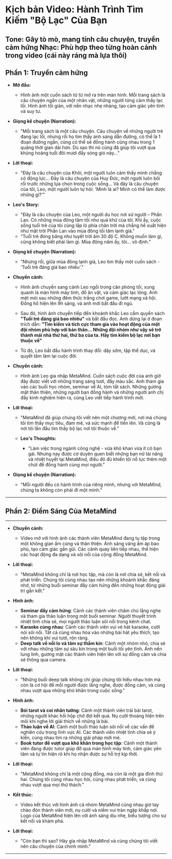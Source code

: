 # **Kịch bản Video: Hành Trình Tìm Kiếm "Bộ Lạc" Của Bạn**

**Tone: Gây tò mò, mang tính câu chuyện, truyền cảm hứng**
**Nhạc: Phù hợp theo từng hoàn cảnh trong video  (cái này ráng mà lựa thôi)**
---

## **Phần 1: Truyền cảm hứng**

- **Mở đầu:**
  - Hình ảnh một cuốn sách từ từ mở ra trên màn hình. Mỗi trang sách là câu chuyện ngắn của một nhân vật, những người từng cảm thấy lạc lối. Hình ảnh tối giản, với nền nhạc nhẹ nhàng, tạo cảm giác yên tĩnh và suy tư.

- **Giọng kể chuyện (Narration):**
  - "Mỗi trang sách là một câu chuyện. Câu chuyện về những người trẻ đang lạc lối, nhưng rồi họ tìm thấy ánh sáng dẫn đường, có thể là 1 đoạn đường ngắn, cũng có thể sẽ đồng hành cũng nhau trong 1 quãng thời gian dài hơn. Dù sao thì nó cũng đã giúp tôi vượt qua khủng hoảng tuổi đôi mươi đầy sóng gió này..."

- **Lời thoại:**
  - "Đây là câu chuyện của Khôi, một người luôn cảm thấy mình chẳng có động lực... Đây là câu chuyện của Huy Đức, một người luôn bối rối trước những lựa chọn trong cuộc sống... Và đây là câu chuyện của tôi, Leo, một người luôn tự hỏi: 'Mình là ai? Mình có thể làm được những gì?'"

- **Leo's Story:**
  - "Đây là câu chuyện của Leo, một người du học nơi xứ người – Phần Lan. Có những mùa đông tăm tối như quá khứ của tôi. Khi ấy, cuộc sống tuổi trẻ của tôi cũng lấp ló phía chân trời mà chẳng hề xuất hiện như mặt trời Phần Lan vào mùa đông tối tăm lạnh giá."
  - "Tuổi trẻ đóng băng như tuyết trời âm 30 độ C. Không muốn làm gì, cũng không biết phải làm gì. Mùa đông năm ấy, tôi... vô định."

- **Giọng kể chuyện (Narration):**
  - "Nhưng rồi, giữa mùa đông lạnh giá, Leo tìm thấy một cuốn sách - 'Tuổi trẻ đáng giá bao nhiêu'."

- **Chuyển cảnh:**
  - Hình ảnh chuyển sang cảnh Leo ngồi trong căn phòng tối, xung quanh là màn hình máy tính, đồ ăn vặt, và cảm giác lạc lõng. Anh mệt mỏi sau những đêm thức trắng chơi game, lướt mạng xã hội. Đồng hồ hiện lên 9h sáng, và anh mới bắt đầu đi ngủ.

  - Sau đó, hình ảnh chuyển tiếp đến khoảnh khắc Leo cầm quyển sách **"Tuổi trẻ đáng giá bao nhiêu"** và bắt đầu đọc. Anh dừng lại ở đoạn trích dẫn: **"Tìm kiếm và tích cực tham gia vào hoạt động của một đội nhóm phù hợp với bản thân... Những đội nhóm như vậy sẽ trở thành mái nhà thứ hai, thứ ba của ta. Hãy tìm kiếm bộ lạc nơi bạn thuộc về"**

  - Từ đó, Leo bắt đầu hành trình thay đổi: dậy sớm, tập thể dục, và quyết tâm làm lại cuộc đời.

- **Chuyển cảnh:**
  - Hình ảnh Leo gia nhập MetaMind. Cuốn sách cuộc đời của anh giờ đây được viết với những trang sáng tươi, đầy màu sắc. Anh tham gia vào các buổi học nhóm, seminar về AI, tóm tắt sách. Những gương mặt thân thiện, những người bạn đồng hành và những người anh chị đầy kinh nghiệm hiện ra, cùng Leo viết tiếp hành trình mới.

- **Lời thoại:**
  - "MetaMind đã giúp chúng tôi viết nên một chương mới, nơi mà chúng tôi tìm thấy mục tiêu, đam mê, và sức mạnh để tiến lên. Và cũng là nơi tôi lần đầu tìm thấy bộ lạc nơi tôi thuộc về."

  - **Leo's Thoughts:**
    - "Làm việc trong ngành công nghệ - vừa khô khan vừa ít có bạn gái. Nhưng nay được cơ duyên quen biết những bạn nữ tài năng và nhiệt huyết tại MetaMind, điều đó đủ khiến tôi nỗ lực thêm một chút để đồng hành cùng mọi người."

- **Giọng kể chuyện (Narration):**
  - "Mỗi người đều có hành trình của riêng mình, nhưng với MetaMind, chúng ta không còn phải đi một mình."

---

## **Phần 2: Điểm Sáng Của MetaMind**

---

- **Chuyển cảnh:**
  - Video mở với hình ảnh các thành viên MetaMind đang tụ tập trong một không gian ấm cúng và thân thiện. Ánh sáng vàng ấm áp bao phủ, tạo cảm giác gần gũi. Các cảnh quay liên tiếp nhau, thể hiện các hoạt động đa dạng và sôi nổi của cộng đồng MetaMind.

- **Lời thoại:**
  - "MetaMind không chỉ là nơi học tập, mà còn là nơi chia sẻ, kết nối và phát triển. Chúng tôi cùng nhau tạo nên những khoảnh khắc đáng nhớ, từ những buổi seminar đầy cảm hứng đến những hoạt động giải trí gắn kết."

- **Hình ảnh:**
  - **Seminar đầy cảm hứng**: Cảnh các thành viên chăm chú lắng nghe và tham gia thảo luận trong một buổi seminar. Người thuyết trình nhiệt tình chia sẻ, mọi người thảo luận sôi nổi trong kênh chat.
  - **Karaoke cùng nhau**: Cảnh các thành viên vui vẻ hát karaoke, cười nói sôi nổi. Tất cả cùng nhau hòa vào những bài hát yêu thích, tạo nên không khí vui tươi, rộn ràng.
  - **Deep talk về nỗi lo và tâm sự thầm kín**: Cảnh một nhóm nhỏ, chia sẻ với nhau những tâm sự sâu kín trong một buổi tối yên tĩnh. Ánh nến lung linh, gương mặt các thành viên hiện lên với sự đồng cảm và chia sẻ thông qua camera.

- **Lời thoại:**
  - "Những buổi deep talk không chỉ giúp chúng tôi hiểu nhau hơn mà còn là cơ hội để mỗi người được lắng nghe, được đồng cảm, và cùng nhau vượt qua những khó khăn trong cuộc sống."

- **Hình ảnh:**
  - **Bói tarot và coi nhân tướng**: Cảnh một thành viên trải bài tarot, những người khác hồi hộp chờ đợi kết quả. Nụ cười thoáng hiện trên môi khi nghe lời giải thích về những lá bài.
  - **Thảo luận về AI**: Cảnh một buổi thảo luận sôi nổi về các vấn đề nghiên cứu trong lĩnh vực AI. Các thành viên nhiệt tình chia sẻ ý kiến, cùng nhau tìm ra những giải pháp mới mẻ.
  - **Book tutor để vượt qua khó khăn trong học tập**: Cảnh một thành viên đang được tutor giúp đỡ qua màn hình máy tính, cảm giác yên tâm và tự tin hiện rõ khi họ nhận được sự hỗ trợ kịp thời.

- **Lời thoại:**
  - "MetaMind không chỉ là một cộng đồng, mà còn là một gia đình thứ hai. Chúng tôi cùng nhau học hỏi, cùng nhau phát triển, và cùng nhau vượt qua mọi thử thách."

- **Kết thúc:**
  - Video kết thúc với hình ảnh cả nhóm MetaMind cùng nhau giơ tay chào đón thành viên mới, nụ cười và niềm vui tràn ngập khắp nơi. Logo của MetaMind hiện lên với ánh sáng dịu nhẹ, biểu tượng cho sự kết nối và khám phá.

- **Lời thoại:**
  - "Còn bạn thì sao? Hãy gia nhập MetaMind và cùng chúng tôi viết nên câu chuyện của chính mình."


---

